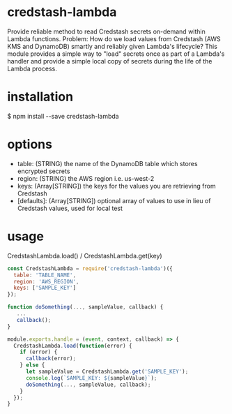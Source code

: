 # credstash-lambda
Provide reliable method to read Credstash secrets on-demand within Lambda functions. Problem: How do we load values from Credstash (AWS KMS and DynamoDB) smartly and reliably given Lambda's lifecycle?  This module provides a simple way to "load" secrets once as part of a Lambda's handler and provide a simple local copy of secrets during the life of the Lambda process.

# installation

 $ npm install --save credstash-lambda

# options

* table: (STRING) the name of the DynamoDB table which stores encrypted secrets
* region: (STRING) the AWS region i.e. us-west-2
* keys: (Array[STRING]) the keys for the values you are retrieving from Credstash
* \[defaults\]: (Array[STRING]) optional array of values to use in lieu of Credstash values, used for local test

# usage

CredstashLambda.load() / CredstashLambda.get(key)

```javascript
const CredstashLambda = require('credstash-lambda')({
  table: 'TABLE_NAME',
  region: 'AWS_REGION',
  keys: ['SAMPLE_KEY']
});

function doSomething(..., sampleValue, callback) {
   ...
   callback();
}

module.exports.handle = (event, context, callback) => {
  CredstashLambda.load(function(error) {
    if (error) {
      callback(error);
    } else {
      let sampleValue = CredstashLambda.get('SAMPLE_KEY');
      console.log(`SAMPLE_KEY: ${sampleValue}`);
      doSomething(..., sampleValue, callback);
    }
  });
}
```
